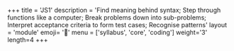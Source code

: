 +++
title = 'JS1'
description = 'Find meaning behind syntax; Step through functions like a computer; Break problems down into sub-problems; Interpret acceptance criteria to form test cases; Recognise patterns'
layout = 'module'
emoji= '🥚'
menu = ['syllabus', 'core', 'coding']
weight='3'
length=4
+++
